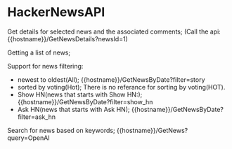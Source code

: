 # HackerNewsAPI

Get details for selected news and the associated comments;
(Call the api: {{hostname}}/GetNewsDetails?newsId=1)

Getting a list of news;

Support for news filtering:
   - newest to oldest(All);
     {{hostname}}/GetNewsByDate?filter=story
   - sorted by voting(Hot); 
      There is no referance for sorting by voting(HOT).
   - Show HN(news that starts with Show HN:);
      {{hostname}}/GetNewsByDate?filter=show_hn
   - Ask HN(news that starts with Ask HN);
      {{hostname}}/GetNewsByDate?filter=ask_hn

Search for news based on keywords;
{{hostname}}/GetNews?query=OpenAI
